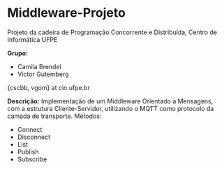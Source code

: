 # Middleware-Projeto
Projeto da cadeira de Programação Concorrente e Distribuída, Centro de Informática UFPE

**Grupo:**
* Camila Brendel
* Victor Gutemberg

{cscbb, vgom} at cin.ufpe.br

**Descrição:**
Implementação de um Middleware Orientado a Mensagens, com a estrutura Cliente-Servidor, utilizando o MQTT como protocolo da camada de transporte.
Métodos:
* Connect
* Disconnect
* List
* Publish
* Subscribe
